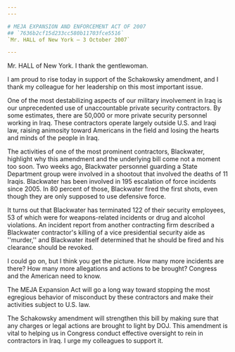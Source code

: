 ```yaml
---
---

# MEJA EXPANSION AND ENFORCEMENT ACT OF 2007
## `7636b2cf15d233cc580b11703fce5516`
`Mr. HALL of New York — 3 October 2007`

---
```



Mr. HALL of New York. I thank the gentlewoman.

I am proud to rise today in support of the Schakowsky amendment, and 
I thank my colleague for her leadership on this most important issue.

One of the most destabilizing aspects of our military involvement in 
Iraq is our unprecedented use of unaccountable private security 
contractors. By some estimates, there are 50,000 or more private 
security personnel working in Iraq. These contractors operate largely 
outside U.S. and Iraqi law, raising animosity toward Americans in the 
field and losing the hearts and minds of the people in Iraq.

The activities of one of the most prominent contractors, Blackwater, 
highlight why this amendment and the underlying bill come not a moment 
too soon. Two weeks ago, Blackwater personnel guarding a State 
Department group were involved in a shootout that involved the deaths 
of 11 Iraqis. Blackwater has been involved in 195 escalation of force 
incidents since 2005. In 80 percent of those, Blackwater fired the 
first shots, even though they are only supposed to use defensive force.

It turns out that Blackwater has terminated 122 of their security 
employees, 53 of which were for weapons-related incidents or drug and 
alcohol violations. An incident report from another contracting firm 
described a Blackwater contractor's killing of a vice presidential 
security aide as ''murder,'' and Blackwater itself determined that he 
should be fired and his clearance should be revoked.

I could go on, but I think you get the picture. How many more 
incidents are there? How many more allegations and actions to be 
brought? Congress and the American need to know.

The MEJA Expansion Act will go a long way toward stopping the most 
egregious behavior of misconduct by these contractors and make their 
activities subject to U.S. law.

The Schakowsky amendment will strengthen this bill by making sure 
that any charges or legal actions are brought to light by DOJ. This 
amendment is vital to helping us in Congress conduct effective 
oversight to rein in contractors in Iraq. I urge my colleagues to 
support it.
